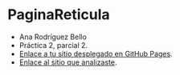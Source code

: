 # PaginaReticula

- Ana Rodríguez Bello
- Práctica 2, parcial 2.
- [Enlace a tu sitio desplegado en GitHub Pages]().
- [Enlace al sitio que analizaste](https://www.meteored.mx/clima_Ciudad+de+Mexico-America+Norte-Mexico-Distrito+Federal--1-21043.html).